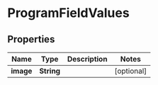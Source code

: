 
# ProgramFieldValues

## Properties
Name | Type | Description | Notes
------------ | ------------- | ------------- | -------------
**image** | **String** |  |  [optional]



